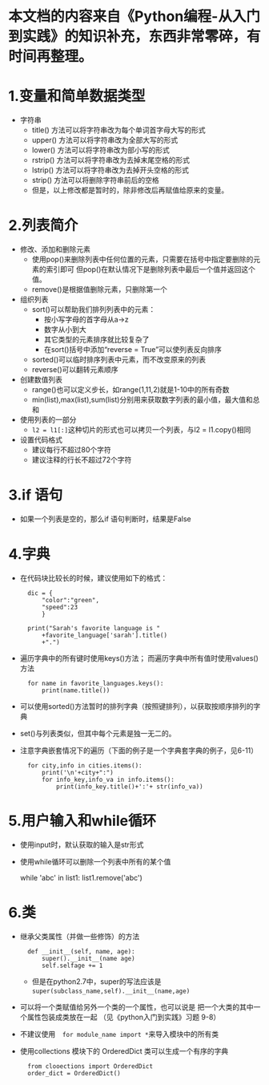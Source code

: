 # 本文档的内容来自《Python编程-从入门到实践》的知识补充，东西非常零碎，有时间再整理。

# 1.变量和简单数据类型
- 字符串
    - title() 方法可以将字符串改为每个单词首字母大写的形式
    - upper() 方法可以将字符串改为全部大写的形式
    - lower() 方法可以将字符串改为部小写的形式
    - rstrip() 方法可以将字符串改为去掉末尾空格的形式
    - lstrip() 方法可以将字符串改为去掉开头空格的形式
    - strip() 方法可以将删除字符串前后的空格
    - 但是，以上修改都是暂时的，除非修改后再赋值给原来的变量。
    
# 2.列表简介
- 修改、添加和删除元素
    - 使用pop()来删除列表中任何位置的元素，只需要在括号中指定要删除的元素的索引即可
    但pop()在默认情况下是删除列表中最后一个值并返回这个值。
    - remove()是根据值删除元素，只删除第一个
- 组织列表
    - sort()可以帮助我们排列列表中的元素：
        - 按小写字母的首字母从a->z
        - 数字从小到大
        - 其它类型的元素排序就比较复杂了
        - 在sort()括号中添加“reverse = True”可以使列表反向排序
    - sorted()可以临时排序列表中元素，而不改变原来的列表
    - reverse()可以翻转元素顺序
- 创建数值列表
    - range()也可以定义步长，如range(1,11,2)就是1-10中的所有奇数
    - min(list),max(list),sum(list)分别用来获取数字列表的最小值，最大值和总和
- 使用列表的一部分
    - `l2 = l1[:]`这种切片的形式也可以拷贝一个列表，与l2 = l1.copy()相同
- 设置代码格式
    - 建议每行不超过80个字符
    - 建议注释的行长不超过72个字符

# 3.if 语句
- 如果一个列表是空的，那么if 语句判断时，结果是False

# 4.字典
- 在代码块比较长的时候，建议使用如下的格式：

            
        dic = {
            "color":"green",
            "speed":23
            }
            
        print("Sarah's favorite language is "
            +favorite_language['sarah'].title()
            +".")
- 遍历字典中的所有键时使用keys()方法；
而遍历字典中所有值时使用values()方法
        
        
        for name in favorite_languages.keys():
            print(name.title())
- 可以使用sorted()方法暂时的排列字典（按照键排列），以获取按顺序排列的字典
- set()与列表类似，但其中每个元素是独一无二的。
- 注意字典嵌套情况下的遍历（下面的例子是一个字典套字典的例子，见6-11）
        
        
        for city,info in cities.items():
            print('\n'+city+":")
            for info_key,info_va in info.items():
                print(info_key.title()+':'+ str(info_va))
# 5.用户输入和while循环
- 使用input时，默认获取的输入是str形式
- 使用while循环可以删除一个列表中所有的某个值
    
    
    while 'abc' in list1:
        list1.remove('abc')
        
# 6.类
- 继承父类属性（并做一些修饰）的方法
        
        def __init__(self, name, age):
            super().__init__(name age)
            self.selfage += 1
    - 但是在python2.7中，super的写法应该是 `super(subclass_name,self).__init__(name,age)`
- 可以将一个类赋值给另外一个类的一个属性，也可以说是 把一个大类的其中一个属性包装成类放在一起
（见《python入门到实践》习题 9-8）
- 不建议使用`  for module_name import *`来导入模块中的所有类
- 使用collections 模块下的 OrderedDict 类可以生成一个有序的字典
        
        from clooections import OrderedDict
        order_dict = OrderedDict()
    
